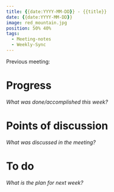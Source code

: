 ```yaml
---
title: {{date:YYYY-MM-DD}} - {{title}}
date: {{date:YYYY-MM-DD}}
image: red_mountain.jpg
position: 50% 40%
tags:
  - Meeting-notes
  - Weekly-Sync
---
```


Previous meeting:
# Progress

_What was done/accomplished this week?_


# Points of discussion

_What was discussed in the meeting?_


# To do

_What is the plan for next week?_
